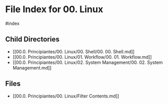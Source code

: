 # File Index for 00. Linux
#index

## Child Directories

- [[00.0. Principiantes/00. Linux/00. Shell/00. 00. Shell.md]]
- [[00.0. Principiantes/00. Linux/01. Workflow/00. 01. Workflow.md]]
- [[00.0. Principiantes/00. Linux/02. System Management/00. 02. System Management.md]]

## Files

- [[00.0. Principiantes/00. Linux/Filter Contents.md]]
